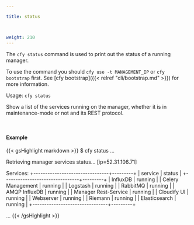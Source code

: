 ```yaml
---

title: status



weight: 210
---
```


The `cfy status` command is used to print out the status of a running manager.

To use the command you should `cfy use -t MANAGEMENT_IP` or `cfy bootstrap` first.  See [cfy bootstrap]({{< relref "cli/bootstrap.md" >}}) for more information.


Usage: `cfy status`

Show a list of the services running on the manager, whether it is in maintenance-mode or not and its REST protocol. 


&nbsp;
#### Example

{{< gsHighlight  markdown  >}}
$ cfy status
...

Retrieving manager services status... [ip=52.31.106.71]

Services:
+--------------------------------+---------+
|            service             |  status |
+--------------------------------+---------+
| InfluxDB                       | running |
| Celery Management              | running |
| Logstash                       | running |
| RabbitMQ                       | running |
| AMQP InfluxDB                  | running |
| Manager Rest-Service           | running |
| Cloudify UI                    | running |
| Webserver                      | running |
| Riemann                        | running |
| Elasticsearch                  | running |
+--------------------------------+---------+

...
{{< /gsHighlight >}}
